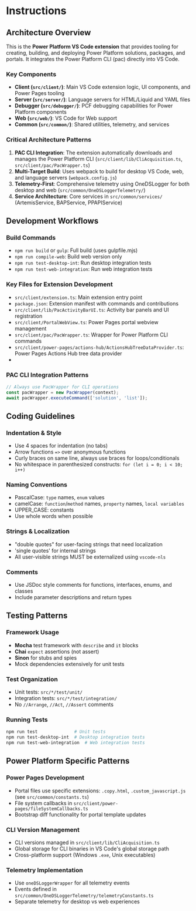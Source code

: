 # Instructions

## Architecture Overview

This is the **Power Platform VS Code extension** that provides tooling for creating, building, and deploying Power Platform solutions, packages, and portals. It integrates the Power Platform CLI (pac) directly into VS Code.

### Key Components

- **Client (`src/client/`)**: Main VS Code extension logic, UI components, and Power Pages tooling
- **Server (`src/server/`)**: Language servers for HTML/Liquid and YAML files
- **Debugger (`src/debugger/`)**: PCF debugging capabilities for Power Platform components
- **Web (`src/web/`)**: VS Code for Web support
- **Common (`src/common/`)**: Shared utilities, telemetry, and services

### Critical Architecture Patterns

1. **PAC CLI Integration**: The extension automatically downloads and manages the Power Platform CLI (`src/client/lib/CliAcquisition.ts`, `src/client/pac/PacWrapper.ts`)
2. **Multi-Target Build**: Uses webpack to build for desktop VS Code, web, and language servers (`webpack.config.js`)
3. **Telemetry-First**: Comprehensive telemetry using OneDSLogger for both desktop and web (`src/common/OneDSLoggerTelemetry/`)
4. **Service Architecture**: Core services in `src/common/services/` (ArtemisService, BAPService, PPAPIService)

## Development Workflows

### Build Commands
- `npm run build` or `gulp`: Full build (uses gulpfile.mjs)
- `npm run compile-web`: Build web version only
- `npm run test-desktop-int`: Run desktop integration tests
- `npm run test-web-integration`: Run web integration tests

### Key Files for Extension Development
- `src/client/extension.ts`: Main extension entry point
- `package.json`: Extension manifest with commands and contributions
- `src/client/lib/PacActivityBarUI.ts`: Activity bar panels and UI registration
- `src/client/PortalWebView.ts`: Power Pages portal webview management
- `src/client/pac/PacWrapper.ts`: Wrapper for Power Platform CLI commands
- `src/client/power-pages/actions-hub/ActionsHubTreeDataProvider.ts`: Power Pages Actions Hub tree data provider
-

### PAC CLI Integration Patterns
```typescript
// Always use PacWrapper for CLI operations
const pacWrapper = new PacWrapper(context);
await pacWrapper.executeCommand(['solution', 'list']);
```

## Coding Guidelines

### Indentation & Style
- Use 4 spaces for indentation (no tabs)
- Arrow functions `=>` over anonymous functions
- Curly braces on same line, always use braces for loops/conditionals
- No whitespace in parenthesized constructs: `for (let i = 0; i < 10; i++)`

### Naming Conventions
- PascalCase: `type` names, `enum` values
- camelCase: `function`/`method` names, `property` names, `local variables`
- UPPER_CASE: constants
- Use whole words when possible

### Strings & Localization
- "double quotes" for user-facing strings that need localization
- 'single quotes' for internal strings
- All user-visible strings MUST be externalized using `vscode-nls`

### Comments
- Use JSDoc style comments for functions, interfaces, enums, and classes
- Include parameter descriptions and return types

## Testing Patterns

### Framework Usage
- **Mocha** test framework with `describe` and `it` blocks
- **Chai** `expect` assertions (not assert)
- **Sinon** for stubs and spies
- Mock dependencies extensively for unit tests

### Test Organization
- Unit tests: `src/*/test/unit/`
- Integration tests: `src/*/test/integration/`
- No `//Arrange`, `//Act`, `//Assert` comments

### Running Tests
```bash
npm run test              # Unit tests
npm run test-desktop-int  # Desktop integration tests
npm run test-web-integration  # Web integration tests
```

## Power Platform Specific Patterns

### Power Pages Development
- Portal files use specific extensions: `.copy.html`, `.custom_javascript.js` (see `src/common/constants.ts`)
- File system callbacks in `src/client/power-pages/fileSystemCallbacks.ts`
- Bootstrap diff functionality for portal template updates

### CLI Version Management
- CLI versions managed in `src/client/lib/CliAcquisition.ts`
- Global storage for CLI binaries in VS Code's global storage path
- Cross-platform support (Windows `.exe`, Unix executables)

### Telemetry Implementation
- Use `oneDSLoggerWrapper` for all telemetry events
- Events defined in `src/common/OneDSLoggerTelemetry/telemetryConstants.ts`
- Separate telemetry for desktop vs web experiences
